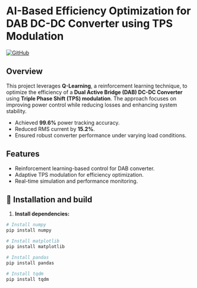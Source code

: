 # AI-Based Efficiency Optimization for DAB DC-DC Converter using TPS Modulation

[![GitHub](https://img.shields.io/badge/GitHub-Repository-blue?logo=github)](https://github.com/VaibhavUNavalagi/AI-Based-Efficiency-Optimization-for-DAB-DC-DC-Converter-using-TPS-Modulation)

## Overview
This project leverages **Q-Learning**, a reinforcement learning technique, to optimize the efficiency of a **Dual Active Bridge (DAB) DC-DC Converter** using **Triple Phase Shift (TPS) modulation**. The approach focuses on improving power control while reducing losses and enhancing system stability.

- Achieved **99.6%** power tracking accuracy.
- Reduced RMS current by **15.2%**.
- Ensured robust converter performance under varying load conditions.

## Features
- Reinforcement learning-based control for DAB converter.
- Adaptive TPS modulation for efficiency optimization.
- Real-time simulation and performance monitoring.

## 🔹 Installation and build

1. **Install dependencies:**  

```bash
# Install numpy
pip install numpy

# Install matplotlib
pip install matplotlib

# Install pandas
pip install pandas

# Install tqdm
pip install tqdm
